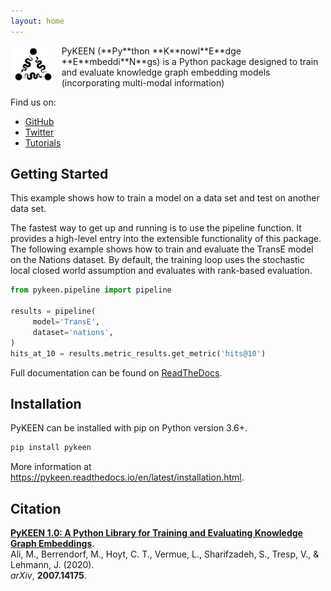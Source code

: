 ```yaml
---
layout: home
---
```

<img src="/img/logo.png" alt="PyKEEN Logo" align="left" height="60" style="margin-right: 10px"/>
PyKEEN (**Py**thon **K**nowl**E**dge **E**mbeddi**N**gs) is a Python package designed to train and
evaluate knowledge graph embedding models (incorporating multi-modal information)

Find us on:

- [GitHub](https://github.com/pykeen/pykeen)
- [Twitter](https://twitter.com/keenuniverse)
- [Tutorials](https://pykeen.readthedocs.io/en/latest/tutorial/first_steps.html)

## Getting Started

This example shows how to train a model on a data set and test on another data set.

The fastest way to get up and running is to use the pipeline function. It
provides a high-level entry into the extensible functionality of this package.
The following example shows how to train and evaluate the TransE model on the
Nations dataset. By default, the training loop uses the stochastic local closed
world assumption and evaluates with rank-based evaluation.

```python
from pykeen.pipeline import pipeline

results = pipeline(
     model='TransE',
     dataset='nations',
)
hits_at_10 = results.metric_results.get_metric('hits@10')
```

Full documentation can be found on [ReadTheDocs](https://pykeen.readthedocs.io).

## Installation

PyKEEN can be installed with pip on Python version 3.6+.

```bash
pip install pykeen
```

More information at https://pykeen.readthedocs.io/en/latest/installation.html.

## Citation 

[**PyKEEN 1.0: A Python Library for Training and Evaluating Knowledge Graph Embeddings**](https://arxiv.org/abs/2007.14175).
<br /> Ali, M., Berrendorf, M., Hoyt, C. T., Vermue, L., Sharifzadeh, S., Tresp, V., & Lehmann, J. (2020).
<br /> *arXiv*, **2007.14175**.
